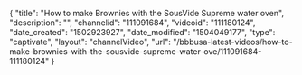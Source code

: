{
    "title": "How to make Brownies with the SousVide Supreme water oven",
    "description": "",
    "channelid": "111091684",
    "videoid": "111180124",
    "date_created": "1502923927",
    "date_modified": "1504049177",
    "type": "captivate",
    "layout": "channelVideo",
    "url": "\/bbbusa-latest-videos\/how-to-make-brownies-with-the-sousvide-supreme-water-ove\/111091684-111180124"
}